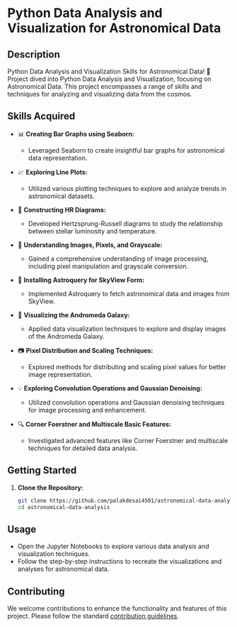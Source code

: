 # Python Data Analysis and Visualization for Astronomical Data

## Description

Python Data Analysis and Visualization Skills for Astronomical Data! 🚀  
Project dived into Python Data Analysis and Visualization, focusing on Astronomical Data. This project encompasses a range of skills and techniques for analyzing and visualizing data from the cosmos.

## Skills Acquired

- 📊 **Creating Bar Graphs using Seaborn:**

  - Leveraged Seaborn to create insightful bar graphs for astronomical data representation.

- 📈 **Exploring Line Plots:**

  - Utilized various plotting techniques to explore and analyze trends in astronomical datasets.

- 🌟 **Constructing HR Diagrams:**

  - Developed Hertzsprung-Russell diagrams to study the relationship between stellar luminosity and temperature.

- 📸 **Understanding Images, Pixels, and Grayscale:**

  - Gained a comprehensive understanding of image processing, including pixel manipulation and grayscale conversion.

- 🔭 **Installing Astroquery for SkyView Form:**

  - Implemented Astroquery to fetch astronomical data and images from SkyView.

- 🌌 **Visualizing the Andromeda Galaxy:**

  - Applied data visualization techniques to explore and display images of the Andromeda Galaxy.

- 📷 **Pixel Distribution and Scaling Techniques:**

  - Explored methods for distributing and scaling pixel values for better image representation.

- 💡 **Exploring Convolution Operations and Gaussian Denoising:**

  - Utilized convolution operations and Gaussian denoising techniques for image processing and enhancement.

- 🔍 **Corner Foerstner and Multiscale Basic Features:**
  - Investigated advanced features like Corner Foerstner and multiscale techniques for detailed data analysis.

## Getting Started

1. **Clone the Repository:**
   ```sh
   git clone https://github.com/palakdesai4501/astronomical-data-analysis.git
   cd astronomical-data-analysis
   ```

## Usage

- Open the Jupyter Notebooks to explore various data analysis and visualization techniques.
- Follow the step-by-step instructions to recreate the visualizations and analyses for astronomical data.

## Contributing

We welcome contributions to enhance the functionality and features of this project. Please follow the standard [contribution guidelines](CONTRIBUTING.md).
